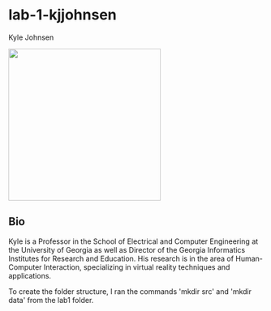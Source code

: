 # lab-1-kjjohnsen
Kyle Johnsen


<img src="https://github.com/user-attachments/assets/7eec003e-b2cd-4dbb-b50e-36e0966e4b14" width=300/>

## Bio
Kyle is a Professor in the School of Electrical and Computer Engineering at the University of Georgia as well as Director of the Georgia Informatics Institutes for Research and Education.  His research is in the area of Human-Computer Interaction, specializing in virtual reality techniques and applications. 

To create the folder structure, I ran the commands 'mkdir src' and 'mkdir data' from the lab1 folder.   


